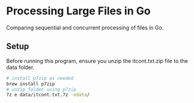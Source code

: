 # Processing Large Files in Go
Comparing sequential and concurrent processing of files in Go.

## Setup
Before running this program, ensure you unzip the itcont.txt.zip file to the data folder.
```bash
# install p7zip as needed
brew install p7zip
# unzip folder using p7zip
7z e data/itcont.txt.7z -odata/
```
